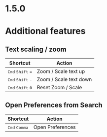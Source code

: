 # 1.5.0

# Additional features

## Text scaling / zoom

| Shortcut | Action |
|--|--| 
| <kbd>Cmd</kbd> <kbd>Shift</kbd> <kbd>=</kbd> | Zoom / Scale text up |
| <kbd>Cmd</kbd> <kbd>Shift</kbd> <kbd>-</kbd> | Zoom / Scale text down |
| <kbd>Cmd</kbd> <kbd>Shift</kbd> <kbd>0</kbd> | Reset Zoom / Scale |

## Open Preferences from Search

| Shortcut | Action |
|--|--| 
| <kbd>Cmd</kbd> <kbd>Comma</kbd>  | Open Preferences |
